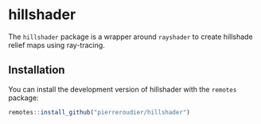 
# hillshader

<!-- badges: start -->
<!-- badges: end -->

The `hillshader` package is a wrapper around `rayshader` to create hillshade relief maps using ray-tracing.

## Installation

You can install the development version of hillshader with the `remotes` package:

``` r
remotes::install_github("pierreroudier/hillshader")
```

